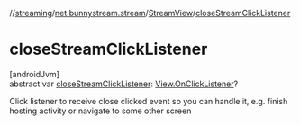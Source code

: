 //[streaming](../../../index.md)/[net.bunnystream.stream](../index.md)/[StreamView](index.md)/[closeStreamClickListener](close-stream-click-listener.md)

# closeStreamClickListener

[androidJvm]\
abstract var [closeStreamClickListener](close-stream-click-listener.md): [View.OnClickListener](https://developer.android.com/reference/kotlin/android/view/View.OnClickListener.html)?

Click listener to receive close clicked event so you can handle it, e.g. finish hosting activity or navigate to some other screen

